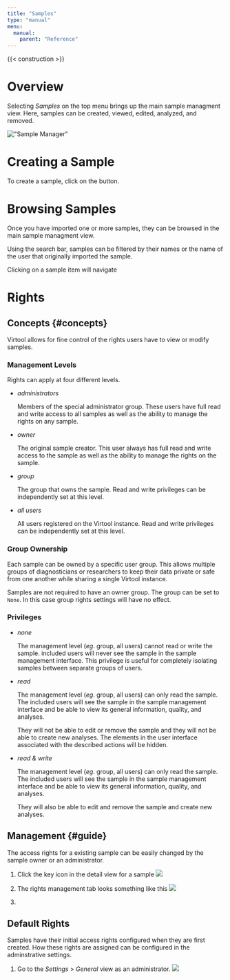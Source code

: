 ```yaml
---
title: "Samples"
type: "manual"
menu:
  manual:
    parent: "Reference"
---
```


{{< construction >}}

# Overview

Selecting _Samples_ on the top menu brings up the main sample managment view. Here, samples can be created, viewed, edited, analyzed, and removed.

!["Sample Manager"](/docs_images/samples_main.png)

# Creating a Sample

To create a sample, click on the <i class="i-new-entry"></i> button.

# Browsing Samples

Once you have imported one or more samples, they can be browsed in the main sample managment view.

Using the search bar, samples can be filtered by their names or the name of the user that originally imported the sample.

Clicking on a sample item will navigate

# Rights

## Concepts {#concepts}

Virtool allows for fine control of the rights users have to view or modify samples.

### Management Levels

Rights can apply at four different levels.

- _administrators_

  Members of the special administrator group. These users have full read and write access to all samples as well as the ability to manage the rights on any sample.

- _owner_

  The original sample creator. This user always has full read and write access to the sample as well as the ability to manage the rights on the sample.

- _group_

  The group that owns the sample. Read and write privileges can be independently set at this level.

- _all users_

  All users registered on the Virtool instance. Read and write privileges can be independently set at this level.

### Group Ownership

Each sample can be owned by a specific user group. This allows multiple groups of diagnosticians or researchers to keep their data private or safe from one another while sharing a single Virtool instance.

Samples are not required to have an owner group. The group can be set to `None`. In this case group rights settings will have no effect.

### Privileges

- _none_

  The management level (_eg_. group, all users) cannot read or write the sample. included users will never see the sample in the sample management interface. This privilege is useful for completely isolating samples between separate groups of users.

- _read_

  The management level (_eg_. group, all users) can only read the sample. The included users will see the sample in the sample management interface and be able to view its general information, quality, and analyses.

  They will not be able to edit or remove the sample and they will not be able to create new analyses. The elements in the user interface associated with the described actions will be hidden.

- _read & write_

  The management level (_eg_. group, all users) can only read the sample. The included users will see the sample in the sample management interface and be able to view its general information, quality, and analyses.

  They will also be able to edit and remove the sample and create new analyses.

## Management {#guide}

The access rights for a existing sample can be easily changed by the sample owner or an administrator.

1. Click the key icon in the detail view for a sample
   ![](/docs_images/sample_rights_key.png)

2. The rights management tab looks something like this
   ![](/docs_images/samples_rights_view.png)

3.

## Default Rights

Samples have their initial access rights configured when they are first created. How these rights are assigned can be configured in the adminstrative settings.

1. Go to the _Settings_ > _General_ view as an administrator.
   ![](/docs_images/settings_general.png)
